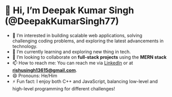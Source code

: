   # 👋 Hi, I’m Deepak Kumar Singh (@DeepakKumarSingh77)

- 👀 I’m interested in building scalable web applications, solving challenging coding problems, and exploring the latest advancements in technology.
- 🌱 I’m currently learning and exploring new thing in tech.
- 💞️ I’m looking to collaborate on **full-stack projects** using the **MERN stack**
- 📫 How to reach me: You can reach me via [LinkedIn](www.linkedin.com/in/deepak-kumar-singh-b2a9522b0) or at **rishusingh13615@gmail.com**.
- 😄 Pronouns: He/Him
- ⚡ Fun fact: I enjoy both C++ and JavaScript, balancing low-level and high-level programming for different challenges!
